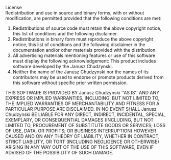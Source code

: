  License  
 Redistribution and use in source and binary forms, with or without
 modification, are permitted provided that the following conditions are met:
 1. Redistributions of source code must retain the above copyright
 notice, this list of conditions and the following disclaimer.
 2. Redistributions in binary form must reproduce the above copyright
 notice, this list of conditions and the following disclaimer in the
 documentation and/or other materials provided with the distribution.
 3. All advertising materials mentioning features or use of this software
 must display the following acknowledgement:
 This product includes software developed by the Janusz Chudzynski.
 4. Neither the name of the Janusz Chudzynski nor the
 names of its contributors may be used to endorse or promote products
 derived from this software without specific prior written permission.
 
 THIS SOFTWARE IS PROVIDED BY Janusz Chudzynski ''AS IS'' AND ANY
 EXPRESS OR IMPLIED WARRANTIES, INCLUDING, BUT NOT LIMITED TO, THE IMPLIED
 WARRANTIES OF MERCHANTABILITY AND FITNESS FOR A PARTICULAR PURPOSE ARE
 DISCLAIMED. IN NO EVENT SHALL Janusz Chudzynski BE LIABLE FOR ANY
 DIRECT, INDIRECT, INCIDENTAL, SPECIAL, EXEMPLARY, OR CONSEQUENTIAL DAMAGES
 (INCLUDING, BUT NOT LIMITED TO, PROCUREMENT OF SUBSTITUTE GOODS OR SERVICES;
 LOSS OF USE, DATA, OR PROFITS; OR BUSINESS INTERRUPTION) HOWEVER CAUSED AND
 ON ANY THEORY OF LIABILITY, WHETHER IN CONTRACT, STRICT LIABILITY, OR TORT
 (INCLUDING NEGLIGENCE OR OTHERWISE) ARISING IN ANY WAY OUT OF THE USE OF THIS
 SOFTWARE, EVEN IF ADVISED OF THE POSSIBILITY OF SUCH DAMAGE.

